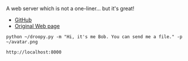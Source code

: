 A web server which is not a one-liner... but it's great!

* [GitHub](https://github.com/stackp/Droopy) 
* [Original Web page](http://stackp.online.fr/?p=28) 

`python ~/droopy.py -m "Hi, it's me Bob. You can send me a file." -p ~/avatar.png`

`http://localhost:8000`
